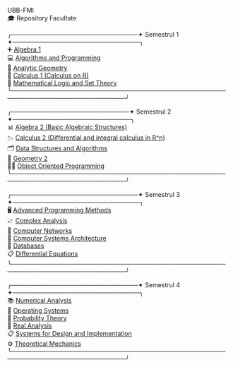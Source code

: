 UBB-FMI  
🎓 Repository Facultate

╭─────────────────────────────✦ Semestrul 1 ✦─────────────────────────────╮  
➕  [Algebra 1](./Sem1/Algebra%201)  
💻  [Algorithms and Programming](./Sem1/Algorithms%20and%20Programming)  
📏  [Analytic Geometry](./Sem1/Analytic%20Geometry)  
💭  [Calculus 1 (Calculus on R)](./Sem1/Calculus%201)  
🧮  [Mathematical Logic and Set Theory](./Sem1/Mathematical%20Logic%20and%20Set%20Theory)  
╰────────────────────────────────────────────────────────────────────────────╯

╭───────────────────────────✦ Semestrul 2 ✦───────────────────────────╮  
📊  [Algebra 2 (Basic Algebraic Structures)](./Sem2/Algebra%202)  
📉  [Calculus 2 (Differential and integral calculus in R^n)](./Sem2/Calculus%202)  
🗂  [Data Structures and Algorithms](./Sem2/Data%20Structures%20and%20Algorithms)  
📐  [Geometry 2](./Sem2/Geometry%202)  
👩‍💻  [Object Oriented Programming](./Sem2/Object%20Oriented%20Programming)  
╰────────────────────────────────────────────────────────────────────────────╯

╭─────────────────────────────✦ Semestrul 3 ✦─────────────────────────────╮  
🖥  [Advanced Programming Methods](./Sem3/Advanced%20Programming%20Methods)  
📈  [Complex Analysis](./Sem3/Complex%20Analysis)  
📡  [Computer Networks](./Sem3/Computer%20Networks)  
💾  [Computer Systems Architecture](./Sem3/Computer%20Systems%20Architecture)  
🔗  [Databases](./Sem3/Databases)  
📋  [Differential Equations](./Sem3/Differential%20Equations)  
╰────────────────────────────────────────────────────────────────────────────╯

╭─────────────────────────────✦ Semestrul 4 ✦─────────────────────────────╮  
📚  [Numerical Analysis](./Sem4/Numerical%20Analysis)  
💽  [Operating Systems](./Sem4/Operating%20Systems)  
🎲  [Probability Theory](./Sem4/Probability%20Theory)  
🟰  [Real Analysis](./Sem4/Real%20Analysis)  
📋  [Systems for Design and Implementation](./Sem4/Systems%20for%20Design%20and%20Implementation)  
⚙️  [Theoretical Mechanics](./Sem4/Theoretical%20Mechanics)  
╰────────────────────────────────────────────────────────────────────────────╯
